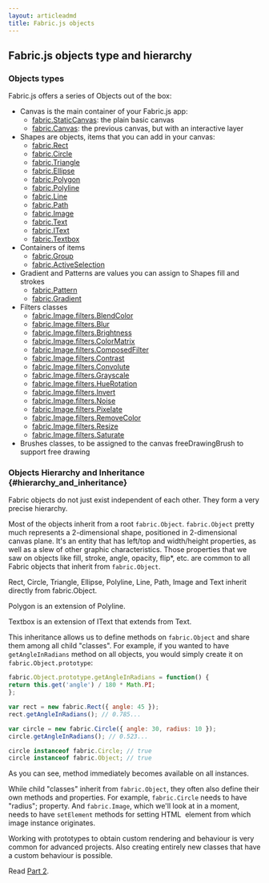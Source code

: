```yaml
---
layout: articleadmd
title: Fabric.js objects
---
```


## Fabric.js objects type and hierarchy

### Objects types

Fabric.js offers a series of Objects out of the box:

- Canvas is the main container of your Fabric.js app:
  - [fabric.StaticCanvas](/docs/fabric.StaticCanvas.html): the plain basic canvas
  - [fabric.Canvas](/docs/fabric.Canvas.html): the previous canvas, but with an interactive layer
- Shapes are objects, items that you can add in your canvas:
  - [fabric.Rect](/docs/fabric.Rect.html)
  - [fabric.Circle](/docs/fabric.Circle.html)
  - [fabric.Triangle](/docs/fabric.Triangle.html)
  - [fabric.Ellipse](/docs/fabric.Ellipse.html)
  - [fabric.Polygon](/docs/fabric.Polygon.html)
  - [fabric.Polyline](/docs/fabric.Polyline.html)
  - [fabric.Line](/docs/fabric.Line.html)
  - [fabric.Path](/docs/fabric.Path.html)
  - [fabric.Image](/docs/fabric.Image.html)
  - [fabric.Text](/docs/fabric.Text.html)
  - [fabric.IText](/docs/fabric.IText.html)
  - [fabric.Textbox](/docs/fabric.Textbox.html)
- Containers of items
  - [fabric.Group](/docs/fabric.Group.html)
  - [fabric.ActiveSelection](/docs/fabric.ActiveSelection.html)
- Gradient and Patterns are values you can assign to Shapes fill and strokes
  - [fabric.Pattern](/docs/fabric.Pattern.html)
  - [fabric.Gradient](/docs/fabric.Gradient.html)
- Filters classes
  - [fabric.Image.filters.BlendColor](/docs/fabric.Image.filters.BlendColor.html)
  - [fabric.Image.filters.Blur](/docs/fabric.Image.filters.Blur.html)
  - [fabric.Image.filters.Brightness](/docs/fabric.Image.filters.Brightness.html)
  - [fabric.Image.filters.ColorMatrix](/docs/fabric.Image.filters.ColorMatrix.html)
  - [fabric.Image.filters.ComposedFilter](/docs/fabric.Image.filters.ComposedFilter.html)
  - [fabric.Image.filters.Contrast](/docs/fabric.Image.filters.Contrast.html)
  - [fabric.Image.filters.Convolute](/docs/fabric.Image.filters.Convolute.html)
  - [fabric.Image.filters.Grayscale](/docs/fabric.Image.filters.Grayscale.html)
  - [fabric.Image.filters.HueRotation](/docs/fabric.Image.filters.HueRotation.html)
  - [fabric.Image.filters.Invert](/docs/fabric.Image.filters.Invert.html)
  - [fabric.Image.filters.Noise](/docs/fabric.Image.filters.Noise.html)
  - [fabric.Image.filters.Pixelate](/docs/fabric.Image.filters.Pixelate.html)
  - [fabric.Image.filters.RemoveColor](/docs/fabric.Image.filters.RemoveColor.html)
  - [fabric.Image.filters.Resize](/docs/fabric.Image.filters.Resize.html)
  - [fabric.Image.filters.Saturate](/docs/fabric.Image.filters.Saturate.html)
- Brushes classes, to be assigned to the canvas freeDrawingBrush to support free drawing

### Objects Hierarchy and Inheritance {#hierarchy_and_inheritance}

Fabric objects do not just exist independent of each other. They form a very precise hierarchy.

Most of the objects inherit from a root <code>fabric.Object</code>. <code>fabric.Object</code> pretty much represents a 2-dimensional shape, positioned in 2-dimensional canvas plane. It's an entity that has left/top and width/height properties, as well as a slew of other graphic characteristics. Those properties that we saw on objects like fill, stroke, angle, opacity, flip*, etc. are common to all Fabric objects that inherit from <code>fabric.Object</code>.

Rect, Circle, Triangle, Ellipse, Polyline, Line, Path, Image and Text inherit directly from fabric.Object.

Polygon is an extension of Polyline.

Textbox is an extension of IText that extends from Text.

This inheritance allows us to define methods on <code>fabric.Object</code> and share them among all child "classes". For example, if you wanted to have <code>getAngleInRadians</code> method on all objects, you would simply create it on <code>fabric.Object.prototype</code>:

```javascript
fabric.Object.prototype.getAngleInRadians = function() {
return this.get('angle') / 180 * Math.PI;
};

var rect = new fabric.Rect({ angle: 45 });
rect.getAngleInRadians(); // 0.785...

var circle = new fabric.Circle({ angle: 30, radius: 10 });
circle.getAngleInRadians(); // 0.523...

circle instanceof fabric.Circle; // true
circle instanceof fabric.Object; // true
```

As you can see, method immediately becomes available on all instances.

While child "classes" inherit from <code>fabric.Object</code>, they often also define their own methods and properties. For example, <code>fabric.Circle</code> needs to have "radius"; property. And <code>fabric.Image</code>, which we'll look at in a moment, needs to have <code>setElement</code> methods for setting HTML <img> element from which image instance originates.

Working with prototypes to obtain custom rendering and behaviour is very common for advanced projects.
Also creating entirely new classes that have a custom behaviour is possible.

  Read <a href="/fabric-intro-part-2">Part 2</a>.
